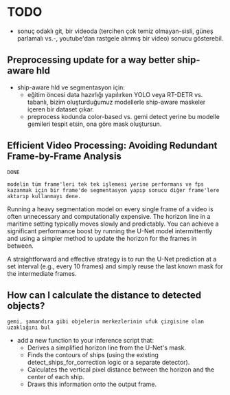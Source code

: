 # TODO

* sonuç odaklı git, bir videoda (tercihen çok temiz olmayan-sisli, güneş parlamalı vs.-, youtube'dan rastgele alınmış bir video) sonucu gösterebil.

## Preprocessing update for a way better ship-aware hld
* ship-aware hld ve segmentasyon için: 
    * eğitim öncesi data hazırlığı yapılırken YOLO veya RT-DETR vs. tabanlı, bizim oluşturduğumuz modellerle ship-aware maskeler içeren bir dataset çıkar. 
    * preprocess kodunda color-based vs. gemi detect yerine bu modelle gemileri tespit etsin, ona göre mask oluştursun.

## Efficient Video Processing: Avoiding Redundant Frame-by-Frame Analysis

`` DONE ``

`` modelin tüm frame'leri tek tek işlemesi yerine performans ve fps kazanmak için bir frame'de segmentasyon yapıp sonucu diğer frame'lere aktarıp kullanmayı dene. ``

Running a heavy segmentation model on every single frame of a video is often unnecessary and computationally expensive. The horizon line in a maritime setting typically moves slowly and predictably. You can achieve a significant performance boost by running the U-Net model intermittently and using a simpler method to update the horizon for the frames in between.

A straightforward and effective strategy is to run the U-Net prediction at a set interval (e.g., every 10 frames) and simply reuse the last known mask for the intermediate frames.

## How can I calculate the distance to detected objects?
`` gemi, şamandıra gibi objelerin merkezlerinin ufuk çizgisine olan uzaklığını bul ``

* add a new function to your inference script that:
    * Derives a simplified horizon line from the U-Net's mask.
    * Finds the contours of ships (using the existing detect_ships_for_correction logic or a separate detector).
    * Calculates the vertical pixel distance between the horizon and the center of each ship.
    * Draws this information onto the output frame.